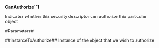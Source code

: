 **CanAuthorize``1**

Indicates whether this security descriptor can authorize this particular object

#Parameters#


##instanceToAuthorize##
Instance of the object that we wish to authorize
